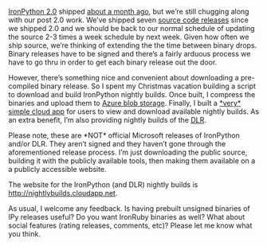 [IronPython
2.0](http://www.codeplex.com/IronPython/Release/ProjectReleases.aspx?ReleaseId=8365)
shipped [about a month
ago](http://devhawk.net/2008/12/10/IPy+RTW+FTW.aspx), but we’re still
chugging along with our post 2.0 work. We’ve shipped seven [source code
releases](http://www.codeplex.com/IronPython/SourceControl/ListDownloadableCommits.aspx)
since we shipped 2.0 and we should be back to our normal schedule of
updating the source 2-3 times a week schedule by next week. Given how
often we ship source, we’re thinking of extending the the time between
binary drops. Binary releases have to be signed and there’s a fairly
arduous process we have to go thru in order to get each binary release
out the door.

However, there’s something nice and convenient about downloading a
pre-compiled binary release. So I spent my Christmas vacation building a
script to download and build IronPython nightly builds. Once built, I
compress the binaries and upload them to [Azure blob
storage](http://msdn.microsoft.com/en-us/library/dd135733.aspx).
Finally, I built a [\*very\* simple cloud
app](http://nightlybuilds.cloudapp.net/) for users to view and download
available nightly builds. As an extra benefit, I’m also providing
nightly builds of the [DLR](http://codeplex.com/dlr).

Please note, these are \*NOT\* official Microsoft releases of IronPython
and/or DLR. They aren’t signed and they haven’t gone through the
aforementioned release process. I’m just downloading the public source,
building it with the publicly available tools, then making them
available on a a publicly accessible website.

The website for the IronPython (and DLR) nightly builds is
<http://nightlybuilds.cloudapp.net>.

As usual, I welcome any feedback. Is having prebuilt unsigned binaries
of IPy releases useful? Do you want IronRuby binaries as well? What
about social features (rating releases, comments, etc)? Please let me
know what you think.
